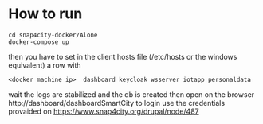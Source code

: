 # How to run

```
cd snap4city-docker/Alone
docker-compose up
```

then you have to set in the client hosts file (/etc/hosts or the windows equivalent) a row with
```
<docker machine ip>  dashboard keycloak wsserver iotapp personaldata 
```

wait the logs are stabilized and the db is created then open on the browser http://dashboard/dashboardSmartCity 
to login use the credentials provaided on https://www.snap4city.org/drupal/node/487
